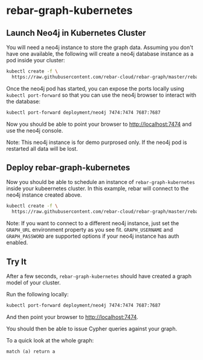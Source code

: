 
# rebar-graph-kubernetes

## Launch Neo4j in Kubernetes Cluster

You will need a neo4j instance to store the graph data.  Assuming you don't have one available, the following will create a 
neo4j database instance as a pod inside your cluster:

```bash
kubectl create -f \
  https://raw.githubusercontent.com/rebar-cloud/rebar-graph/master/rebar-graph-kubernetes/neo4j.yaml
```

Once the neo4j pod has started, you can expose the ports locally using `kubectl port-forward` so that you can use the neo4j
browser to interact with the database:

```bash
kubectl port-forward deployment/neo4j 7474:7474 7687:7687
```

Now you should be able to point your browser to [http://localhost:7474](http://localhost:7474) and use the neo4j console.

Note: This neo4j instance is for demo purprosed only.  If the neo4j pod is restarted all data will be lost.  

## Deploy rebar-graph-kubernetes

Now you should be able to schedule an instance of `rebar-graph-kubernetes` inside your kubeernetes cluster.  In this example,
rebar will connect to the neo4j instance created above. 

```bash
kubectl create -f \
  https://raw.githubusercontent.com/rebar-cloud/rebar-graph/master/rebar-graph-kubernetes/rebar.yaml
```

Note: If you want to connect to a different neo4j instance, just set the `GRAPH_URL` environment property as you see fit. `GRAPH_USERNAME` and `GRAPH_PASSWORD` are supported options if your neo4j instance has auth enabled.

## Try It

After a few seconds, `rebar-graph-kubernetes` should have created a graph model of your cluster.

Run the following locally:

```bash
kubectl port-forward deployment/neo4j 7474:7474 7687:7687
```

And then point your browser to [http://localhost:7474](http://localhost:7474).

You should then be able to issue Cypher queries against your graph.

To a quick look at the whole graph:

```
match (a) return a
```


